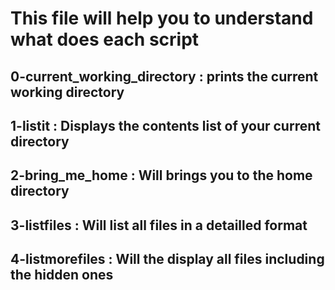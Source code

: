 # This file will help you to understand what does each script
## 0-current_working_directory : prints the current working directory
## 1-listit : Displays the contents list of your current directory
## 2-bring_me_home : Will brings you to the home directory
## 3-listfiles : Will list all files in a detailled format
## 4-listmorefiles : Will the display all files including the hidden ones

